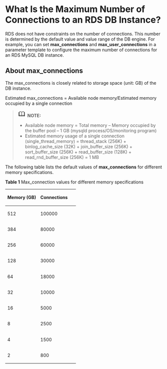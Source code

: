 # What Is the Maximum Number of Connections to an RDS DB Instance?<a name="rds_faq_0055"></a>

RDS does not have constraints on the number of connections. This number is determined by the default value and value range of the DB engine. For example, you can set  **max\_connections**  and  **max\_user\_connections**  in a parameter template to configure the maximum number of connections for an RDS MySQL DB instance.

## About max\_connections<a name="section164061146172516"></a>

The max\_connections is closely related to storage space \(unit: GB\) of the DB instance.

Estimated max\_connections = Available node memory/Estimated memory occupied by a single connection

>![](public_sys-resources/icon-note.gif) **NOTE:**   
>-   Available node memory = Total memory – Memory occupied by the buffer pool – 1 GB \(mysqld process/OS/monitoring program\)  
>-   Estimated memory usage of a single connection \(single\_thread\_memory\) = thread\_stack \(256K\) + binlog\_cache\_size \(32K\) + join\_buffer\_size \(256K\) + sort\_buffer\_size \(256K\) + read\_buffer\_size \(128K\) + read\_rnd\_buffer\_size \(256K\) = 1 MB  

The following table lists the default values of  **max\_connections**  for different memory specifications.

**Table  1**  Max\_connection values for different memory specifications

<a name="table167335205291"></a>
<table><thead align="left"><tr id="row273372012295"><th class="cellrowborder" valign="top" width="46.78%" id="mcps1.2.3.1.1"><p id="p51186704165712"><a name="p51186704165712"></a><a name="p51186704165712"></a><strong id="b16913205614139"><a name="b16913205614139"></a><a name="b16913205614139"></a>Memory (GB)</strong></p>
</th>
<th class="cellrowborder" valign="top" width="53.22%" id="mcps1.2.3.1.2"><p id="p52482393165712"><a name="p52482393165712"></a><a name="p52482393165712"></a><strong id="b3382126101420"><a name="b3382126101420"></a><a name="b3382126101420"></a>Connections</strong></p>
</th>
</tr>
</thead>
<tbody><tr id="row8205956376"><td class="cellrowborder" valign="top" width="46.78%" headers="mcps1.2.3.1.1 "><p id="p16552181015310"><a name="p16552181015310"></a><a name="p16552181015310"></a>512</p>
</td>
<td class="cellrowborder" valign="top" width="53.22%" headers="mcps1.2.3.1.2 "><p id="p14345145216293"><a name="p14345145216293"></a><a name="p14345145216293"></a>100000</p>
</td>
</tr>
<tr id="row167551215173717"><td class="cellrowborder" valign="top" width="46.78%" headers="mcps1.2.3.1.1 "><p id="p873462012910"><a name="p873462012910"></a><a name="p873462012910"></a>384</p>
</td>
<td class="cellrowborder" valign="top" width="53.22%" headers="mcps1.2.3.1.2 "><p id="p11345195222919"><a name="p11345195222919"></a><a name="p11345195222919"></a>80000</p>
</td>
</tr>
<tr id="row1392813153815"><td class="cellrowborder" valign="top" width="46.78%" headers="mcps1.2.3.1.1 "><p id="p173462017290"><a name="p173462017290"></a><a name="p173462017290"></a>256</p>
</td>
<td class="cellrowborder" valign="top" width="53.22%" headers="mcps1.2.3.1.2 "><p id="p934525212918"><a name="p934525212918"></a><a name="p934525212918"></a>60000</p>
</td>
</tr>
<tr id="row722119406210"><td class="cellrowborder" valign="top" width="46.78%" headers="mcps1.2.3.1.1 "><p id="p178589411923"><a name="p178589411923"></a><a name="p178589411923"></a>128</p>
</td>
<td class="cellrowborder" valign="top" width="53.22%" headers="mcps1.2.3.1.2 "><p id="p88582411126"><a name="p88582411126"></a><a name="p88582411126"></a>30000</p>
</td>
</tr>
<tr id="row14593122933812"><td class="cellrowborder" valign="top" width="46.78%" headers="mcps1.2.3.1.1 "><p id="p917217512331"><a name="p917217512331"></a><a name="p917217512331"></a>64</p>
</td>
<td class="cellrowborder" valign="top" width="53.22%" headers="mcps1.2.3.1.2 "><p id="p53459527299"><a name="p53459527299"></a><a name="p53459527299"></a>18000</p>
</td>
</tr>
<tr id="row3419121033810"><td class="cellrowborder" valign="top" width="46.78%" headers="mcps1.2.3.1.1 "><p id="p273419206296"><a name="p273419206296"></a><a name="p273419206296"></a>32</p>
</td>
<td class="cellrowborder" valign="top" width="53.22%" headers="mcps1.2.3.1.2 "><p id="p834575215297"><a name="p834575215297"></a><a name="p834575215297"></a>10000</p>
</td>
</tr>
<tr id="row17733122042916"><td class="cellrowborder" valign="top" width="46.78%" headers="mcps1.2.3.1.1 "><p id="p187331420152920"><a name="p187331420152920"></a><a name="p187331420152920"></a>16</p>
</td>
<td class="cellrowborder" valign="top" width="53.22%" headers="mcps1.2.3.1.2 "><p id="p5345135219291"><a name="p5345135219291"></a><a name="p5345135219291"></a>5000</p>
</td>
</tr>
<tr id="row14109145020389"><td class="cellrowborder" valign="top" width="46.78%" headers="mcps1.2.3.1.1 "><p id="p16578142103315"><a name="p16578142103315"></a><a name="p16578142103315"></a>8</p>
</td>
<td class="cellrowborder" valign="top" width="53.22%" headers="mcps1.2.3.1.2 "><p id="p195786273311"><a name="p195786273311"></a><a name="p195786273311"></a>2500</p>
</td>
</tr>
<tr id="row20583182273815"><td class="cellrowborder" valign="top" width="46.78%" headers="mcps1.2.3.1.1 "><p id="p20734102072911"><a name="p20734102072911"></a><a name="p20734102072911"></a>4</p>
</td>
<td class="cellrowborder" valign="top" width="53.22%" headers="mcps1.2.3.1.2 "><p id="p16345852132918"><a name="p16345852132918"></a><a name="p16345852132918"></a>1500</p>
</td>
</tr>
<tr id="row19733132010292"><td class="cellrowborder" valign="top" width="46.78%" headers="mcps1.2.3.1.1 "><p id="p1973312017299"><a name="p1973312017299"></a><a name="p1973312017299"></a>2</p>
</td>
<td class="cellrowborder" valign="top" width="53.22%" headers="mcps1.2.3.1.2 "><p id="p11345252102912"><a name="p11345252102912"></a><a name="p11345252102912"></a>800</p>
</td>
</tr>
</tbody>
</table>

